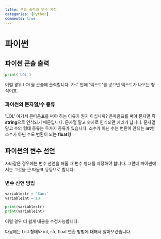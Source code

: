 ```yaml
---
title: 콘솔 출력과 변수 지정
categories: [Python]
comments: true
---
```

# 파이썬
## 파이썬 콘솔 출력
```python
print('LOL')
```
이럴 경우 LOL을 콘솔에 출력합니다.
가로 안에 '텍스트'를 넣으면 텍스트가 나오는 형식이죠.

### 파이썬의 문자열/수 종류
'LOL' 여기서 큰따옴표를 써야 하는 이유가 뭔지 아십니까?
큰따옴표를 써야 문자열 즉 **string**으로 인식되기 때문입니다. 
문자열 말고 숫자로 인식되면 에러가 납니다.
문자열 말고 수의 형태 종류는 두가지 종류가 있습니다.
소수가 아닌 수는 변환이 안되는 **int**형
소수가 아닌 수도 변환이 되는 **float**형

## 파이썬의 변수 선언
자바같은 경우에는 변수 선언을 해줄 때 변수 형태를 지정해야 합니다. 그런데 파이썬에서는 그것을 큰 따옴표 등등으로 합니다.

### 변수 선언 방법

```python
variablestr = 'Sans'
variableint = 10

print(variablestr)
print(variableint)
```
이럴 경우 더 쉽게 내용을 수정가능합니다.

다음에는 List 형태와 int, str, float 변환 방법에 대해서 알아보겠습니다.
